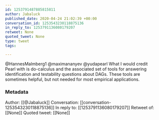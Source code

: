 ```yaml
---
id: 1253791487885815811
author: Jabaluck
published_date: 2020-04-24 21:02:39 +00:00
conversation_id: 1253543230118875136
in_reply_to: 1253791136080179207
retweet: None
quoted_tweet: None
type: tweet
tags:

---
```


@HannesMalmberg1 @maximananyev @yudapearl What I would credit Pearl with is do-calculus and the associated set of tools for answering identification and testability questions about DAGs. These tools are sometimes helpful, but not needed for most empirical applications.

### Metadata

Author: [[@Jabaluck]]
Conversation: [[conversation-1253543230118875136]]
In reply to: [[1253791136080179207]]
Retweet of: [[None]]
Quoted tweet: [[None]]
